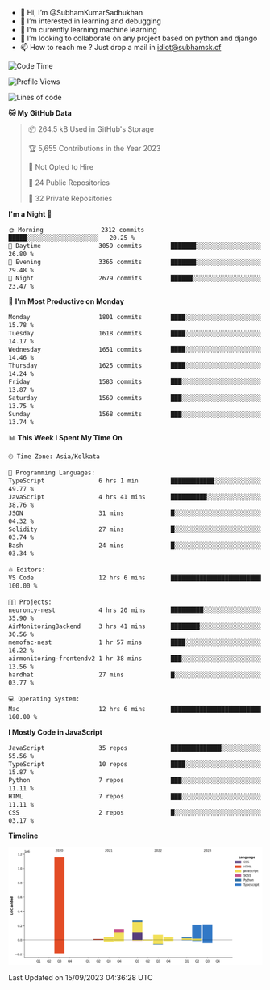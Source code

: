 - 👋 Hi, I’m @SubhamKumarSadhukhan
- 👀 I’m interested in learning and debugging
- 🌱 I’m currently learning machine learning
- 💞️ I’m looking to collaborate on any project based on python and django
- 📫 How to reach me ?
      Just drop a mail in idiot@subhamsk.cf

<!---
SubhamKumarSadhukhan/SubhamKumarSadhukhan is a ✨ special ✨ repository because its `README.md` (this file) appears on your GitHub profile.
You can click the Preview link to take a look at your changes.
--->


<!--START_SECTION:waka-->
![Code Time](http://img.shields.io/badge/Code%20Time-1%2C559%20hrs%2045%20mins-blue)

![Profile Views](http://img.shields.io/badge/Profile%20Views-11-blue)

![Lines of code](https://img.shields.io/badge/From%20Hello%20World%20I%27ve%20Written-2.2%20million%20lines%20of%20code-blue)

**🐱 My GitHub Data** 

> 📦 264.5 kB Used in GitHub's Storage 
 > 
> 🏆 5,655 Contributions in the Year 2023
 > 
> 🚫 Not Opted to Hire
 > 
> 📜 24 Public Repositories 
 > 
> 🔑 32 Private Repositories 
 > 
**I'm a Night 🦉** 

```text
🌞 Morning                2312 commits        █████░░░░░░░░░░░░░░░░░░░░   20.25 % 
🌆 Daytime                3059 commits        ███████░░░░░░░░░░░░░░░░░░   26.80 % 
🌃 Evening                3365 commits        ███████░░░░░░░░░░░░░░░░░░   29.48 % 
🌙 Night                  2679 commits        ██████░░░░░░░░░░░░░░░░░░░   23.47 % 
```
📅 **I'm Most Productive on Monday** 

```text
Monday                   1801 commits        ████░░░░░░░░░░░░░░░░░░░░░   15.78 % 
Tuesday                  1618 commits        ████░░░░░░░░░░░░░░░░░░░░░   14.17 % 
Wednesday                1651 commits        ████░░░░░░░░░░░░░░░░░░░░░   14.46 % 
Thursday                 1625 commits        ████░░░░░░░░░░░░░░░░░░░░░   14.24 % 
Friday                   1583 commits        ███░░░░░░░░░░░░░░░░░░░░░░   13.87 % 
Saturday                 1569 commits        ███░░░░░░░░░░░░░░░░░░░░░░   13.75 % 
Sunday                   1568 commits        ███░░░░░░░░░░░░░░░░░░░░░░   13.74 % 
```


📊 **This Week I Spent My Time On** 

```text
🕑︎ Time Zone: Asia/Kolkata

💬 Programming Languages: 
TypeScript               6 hrs 1 min         ████████████░░░░░░░░░░░░░   49.77 % 
JavaScript               4 hrs 41 mins       ██████████░░░░░░░░░░░░░░░   38.76 % 
JSON                     31 mins             █░░░░░░░░░░░░░░░░░░░░░░░░   04.32 % 
Solidity                 27 mins             █░░░░░░░░░░░░░░░░░░░░░░░░   03.74 % 
Bash                     24 mins             █░░░░░░░░░░░░░░░░░░░░░░░░   03.34 % 

🔥 Editors: 
VS Code                  12 hrs 6 mins       █████████████████████████   100.00 % 

🐱‍💻 Projects: 
neuroncy-nest            4 hrs 20 mins       █████████░░░░░░░░░░░░░░░░   35.90 % 
AirMonitoringBackend     3 hrs 41 mins       ████████░░░░░░░░░░░░░░░░░   30.56 % 
memofac-nest             1 hr 57 mins        ████░░░░░░░░░░░░░░░░░░░░░   16.22 % 
airmonitoring-frontendv2 1 hr 38 mins        ███░░░░░░░░░░░░░░░░░░░░░░   13.56 % 
hardhat                  27 mins             █░░░░░░░░░░░░░░░░░░░░░░░░   03.77 % 

💻 Operating System: 
Mac                      12 hrs 6 mins       █████████████████████████   100.00 % 
```

**I Mostly Code in JavaScript** 

```text
JavaScript               35 repos            ██████████████░░░░░░░░░░░   55.56 % 
TypeScript               10 repos            ████░░░░░░░░░░░░░░░░░░░░░   15.87 % 
Python                   7 repos             ███░░░░░░░░░░░░░░░░░░░░░░   11.11 % 
HTML                     7 repos             ███░░░░░░░░░░░░░░░░░░░░░░   11.11 % 
CSS                      2 repos             █░░░░░░░░░░░░░░░░░░░░░░░░   03.17 % 
```



**Timeline**

![Lines of Code chart](https://raw.githubusercontent.com/SubhamKumarSadhukhan/SubhamKumarSadhukhan/main/assets/bar_graph.png)


 Last Updated on 15/09/2023 04:36:28 UTC
<!--END_SECTION:waka-->
